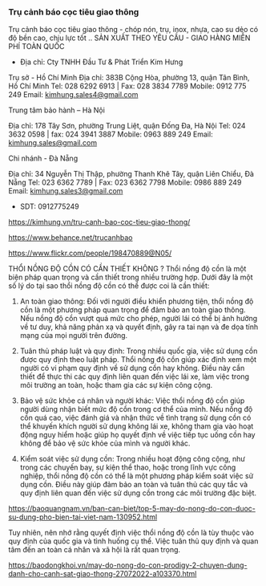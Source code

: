### Trụ cảnh báo cọc tiêu giao thông

Trụ cảnh báo cọc tiêu giao thông - chóp nón, trụ, inox, nhựa, cao su dẻo có độ bền cao, chịu lực tốt .. SẢN XUẤT THEO YÊU CẦU - GIAO HÀNG MIỄN PHÍ TOÀN QUỐC

- Địa chỉ: Cty TNHH Đầu Tư & Phát Triển Kim Hưng

Trụ sở - Hồ Chí Minh
Địa chỉ: 383B Cộng Hòa, phường 13, quận Tân Bình, Hồ Chí Minh
Tel: 028 6292 6913 | Fax: 028 3834 7789
Mobile: 0912 775 249
Email: kimhung.sales4@gmail.com

Trung tâm bảo hành – Hà Nội

Địa chỉ: 178 Tây Sơn, phường Trung Liệt, quận Đống Đa, Hà Nội
Tel: 024 3632 0598 | fax: 024 3941 3887
Mobile: 0963 889 249
Email: kimhung.sales@gmail.com

Chi nhánh - Đà Nẵng

Địa chỉ: 34 Nguyễn Thị Thập, phường Thanh Khê Tây, quận Liên Chiểu, Đà Nẵng
Tel: 023 6362 7789 | Fax: 023 6362 7798
Mobile: 0986 889 249
Email: kimhung.sales3@gmail.com

- SDT: 0912775249

https://kimhung.vn/tru-canh-bao-coc-tieu-giao-thong/

https://www.behance.net/trucanhbao

https://www.flickr.com/people/198470889@N05/

THỔI NỒNG ĐỘ CỒN CÓ CẦN THIẾT KHÔNG ? 
Thổi nồng độ cồn là một biện pháp quan trọng và cần thiết trong nhiều trường hợp. Dưới đây là một số lý do tại sao thổi nồng độ cồn có thể được coi là cần thiết:

1. An toàn giao thông: Đối với người điều khiển phương tiện, thổi nồng độ cồn là một phương pháp quan trọng để đảm bảo an toàn giao thông. Nếu nồng độ cồn vượt quá mức cho phép, người lái có thể bị ảnh hưởng về tư duy, khả năng phản xạ và quyết định, gây ra tai nạn và đe dọa tính mạng của mọi người trên đường.

2. Tuân thủ pháp luật và quy định: Trong nhiều quốc gia, việc sử dụng cồn được quy định theo luật pháp. Thổi nồng độ cồn giúp xác định xem một người có vi phạm quy định về sử dụng cồn hay không. Điều này cần thiết để thực thi các quy định liên quan đến việc lái xe, làm việc trong môi trường an toàn, hoặc tham gia các sự kiện công cộng.

3. Bảo vệ sức khỏe cá nhân và người khác: Việc thổi nồng độ cồn giúp người dùng nhận biết mức độ cồn trong cơ thể của mình. Nếu nồng độ cồn quá cao, việc đánh giá và nhận thức về tình trạng sử dụng cồn có thể khuyến khích người sử dụng không lái xe, không tham gia vào hoạt động nguy hiểm hoặc giúp họ quyết định về việc tiếp tục uống cồn hay không để bảo vệ sức khỏe của mình và người khác.

4. Kiểm soát việc sử dụng cồn: Trong nhiều hoạt động công cộng, như trong các chuyến bay, sự kiện thể thao, hoặc trong lĩnh vực công nghiệp, thổi nồng độ cồn có thể là một phương pháp kiểm soát việc sử dụng cồn. Điều này giúp đảm bảo an toàn và tuân thủ các quy tắc và quy định liên quan đến việc sử dụng cồn trong các môi trường đặc biệt.

 https://baoquangnam.vn/ban-can-biet/top-5-may-do-nong-do-con-duoc-su-dung-pho-bien-tai-viet-nam-130952.html 

Tuy nhiên, nên nhớ rằng quyết định việc thổi nồng độ cồn là tùy thuộc vào quy định của quốc gia và tình huống cụ thể. Việc tuân thủ quy định và quan tâm đến an toàn cá nhân và xã hội là rất quan trọng.

https://baodongkhoi.vn/may-do-nong-do-con-prodigy-2-chuyen-dung-danh-cho-canh-sat-giao-thong-27072022-a103370.html

